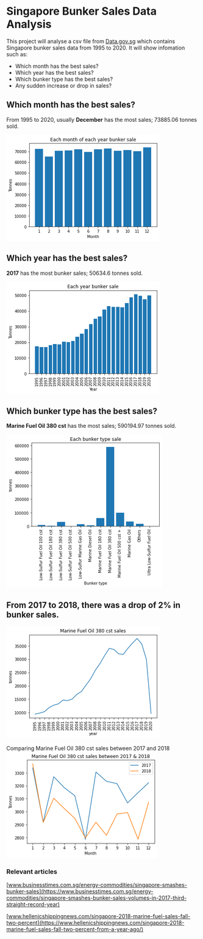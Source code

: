 # Singapore Bunker Sales Data Analysis

This project will analyse a csv file from [Data.gov.sg](https://data.gov.sg/) which contains Singapore bunker sales data from 1995 to 2020. It will show infomation such as:
* Which month has the best sales?
* Which year has the best sales?
* Which bunker type has the best sales?
* Any sudden increase or drop in sales? 

## Which month has the best sales?

From 1995 to 2020, usually **December** has the most sales; 73885.06 tonnes sold.

![title](images/Each%20month%20of%20each%20year%20bunker%20sale.png)


## Which year has the best sales?

**2017** has the most bunker sales; 50634.6 tonnes sold.

![title](images/Each%20year%20bunker%20sale.png)



## Which bunker type has the best sales?

**Marine Fuel Oil 380 cst** has the most sales; 590194.97 tonnes sold.

![title](images/Each%20bunker%20type%20sale.png)


## From 2017 to 2018, there was a drop of 2% in bunker sales.


![title](images/Marine%20Fuel%20Oil%20380cst%20sale.png)

Comparing Marine Fuel Oil 380 cst sales between 2017 and 2018
![title](images/Marine%20Fuel%20Oil%20380cst%20sale%202017%262018.png)



### Relevant articles

[www.businesstimes.com.sg/energy-commodities/singapore-smashes-bunker-sales](https://www.businesstimes.com.sg/energy-commodities/singapore-smashes-bunker-sales-volumes-in-2017-third-straight-record-year)

[www.hellenicshippingnews.com/singapore-2018-marine-fuel-sales-fall-two-percent](https://www.hellenicshippingnews.com/singapore-2018-marine-fuel-sales-fall-two-percent-from-a-year-ago/)


